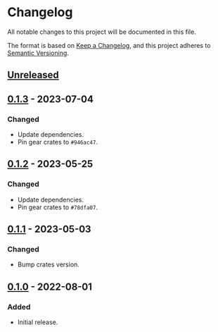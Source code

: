 # Changelog
All notable changes to this project will be documented in this file.

The format is based on [Keep a Changelog](https://keepachangelog.com/en/1.0.0/),
and this project adheres to [Semantic Versioning](https://semver.org/spec/v2.0.0.html).

## [Unreleased]

## [0.1.3] - 2023-07-04
### Changed
- Update dependencies.
- Pin gear crates to `#946ac47`.

## [0.1.2] - 2023-05-25
### Changed
- Update dependencies.
- Pin gear crates to `#78dfa07`.

## [0.1.1] - 2023-05-03
### Changed
- Bump crates version.

## [0.1.0] - 2022-08-01
### Added
- Initial release.

[Unreleased]: https://github.com/gear-dapps/nft-pixelboard/compare/0.1.3...HEAD
[0.1.3]: https://github.com/gear-dapps/nft-pixelboard/compare/0.1.2...0.1.3
[0.1.2]: https://github.com/gear-dapps/nft-pixelboard/compare/0.1.1...0.1.2
[0.1.1]: https://github.com/gear-dapps/nft-pixelboard/compare/0.1.0...0.1.1
[0.1.0]: https://github.com/gear-dapps/nft-pixelboard/compare/b1a0e3c...0.1.0
